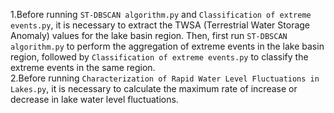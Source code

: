 1.Before running `ST-DBSCAN algorithm.py` and `Classification of extreme events.py`, it is necessary to extract the TWSA (Terrestrial Water Storage Anomaly) values for the lake basin region. Then, first run `ST-DBSCAN algorithm.py` to perform the aggregation of extreme events in the lake basin region, followed by `Classification of extreme events.py` to classify the extreme events in the same region.  
2.Before running `Characterization of Rapid Water Level Fluctuations in Lakes.py`, it is necessary to calculate the maximum rate of increase or decrease in lake water level fluctuations.
